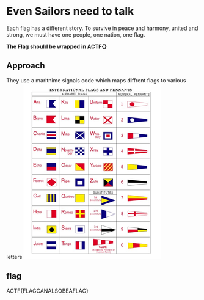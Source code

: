 # Even Sailors need to talk
Each flag has a different story. To survive in peace and harmony, united and strong, we must have one people, one nation, one flag.

**The Flag should be wrapped in ACTF{}**
## Approach
They use a maritnime signals code which maps diffrent flags to various letters
![alt text](image.png)
## flag
ACTF{FLAGCANALSOBEAFLAG}